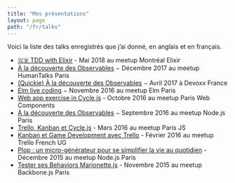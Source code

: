 ```yaml
---
title: "Mes présentations"
layout: page
path: "/fr/talks"
---
```


Voici la liste des talks enregistrés que j’ai donné, en anglais et en français.

* [🇬🇧 TDD with Elixir](https://youtu.be/HlGaHZWqItU) - Mai 2018 au meetup Montréal Elixir
* [À la découverte des Observables](https://youtu.be/JSeOF5UiayY) − Décembre 2017 au meetup HumanTalks Paris
* [(Quickie) À la découverte des Observables](https://youtu.be/ocgVSQhashY) − Avril 2017 à Devoxx France
* [Elm live coding](https://youtu.be/uy0gV-XGuuY) − Novembre 2016 au meetup Elm Paris
* [Web app exercise in Cycle.js](https://youtu.be/962HNnLggQE) - Octobre 2016 au meetup Paris Web Components
* [À la découverte des Observables](https://youtu.be/qxAnB1035_o) − Septembre 2016 au meetup Node.js Paris
* [Trello, Kanban et Cycle.js](https://youtu.be/8fHo34Ah6B0) - Mars 2016 au meetup Paris JS
* [Kanban et Game Development avec Trello](https://youtu.be/4P-mfUew8MQ) - Février 2016 au meetup Trello French UG
* [Plop : un micro-générateur pour se simplifier la vie au quotidien](https://youtu.be/1GyoY6V-0ss) - Décembre 2015 au meetup Node.js Paris
* [Tester ses Behaviors Marionette.js](https://youtu.be/0VHW_7PyjBw?t=1702) - Novembre 2015 au meetup Backbone.js Paris
